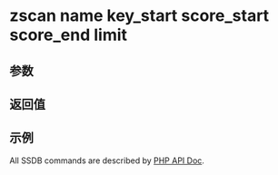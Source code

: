 # zscan name key_start score_start score_end limit

## 参数

## 返回值

## 示例

All SSDB commands are described by [PHP API Doc](http://ssdb.io/docs/php/).
